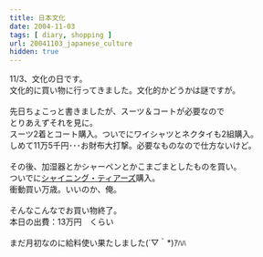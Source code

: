 ```yaml
---
title: 日本文化
date: 2004-11-03
tags: [ diary, shopping ]
url: 20041103_japanese_culture
hidden: true
---
```

11/3、文化の日です。<br />
文化的に買い物に行ってきました。文化的かどうかは謎ですが。<br />
<br />
先日ちょこっと書きましたが、スーツ＆コートが必要なので<br />
とりあえずそれを見に。<br />
スーツ2着とコート購入。ついでにワイシャツとネクタイも2組購入。<br />
しめて11万5千円･･･お財布大打撃。必要なものなので仕方ないけど。<br />
<br />
その後、加湿器とかシャーペンとかこまごまとしたものを買い。<br />
ついでに<a href="http://shining-tears.jp/" title="Shining Tears公式">シャイニング・ティアーズ</a>購入。<br />
衝動買い万歳。いいのか、俺。<br />
<br />
そんなこんなでお買い物終了。<br />
本日の出費：13万円　くらい<br />
<br />
まだ月初なのに給料使い果たしました(´▽｀*)ｱﾊﾊ

